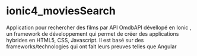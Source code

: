 # ionic4_moviesSearch
Application pour rechercher des films par API OmdbAPI dévellopé en Ionic , un framework de développement qui permet de créer des applications hybrides en HTML5, CSS, Javascript. Il est basé sur des frameworks/technologies qui ont fait leurs preuves telles que Angular
